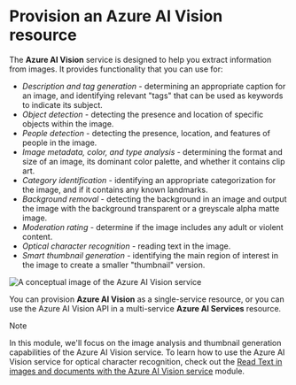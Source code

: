 
# 
# Provision an Azure AI Vision resource

The **Azure AI Vision** service is designed to help you extract information from images. It provides functionality that you can use for:

- *Description and tag generation* - determining an appropriate caption for an image, and identifying relevant "tags" that can be used as keywords to indicate its subject.
- *Object detection* - detecting the presence and location of specific objects within the image.
- *People detection* - detecting the presence, location, and features of people in the image.
- *Image metadata, color, and type analysis* - determining the format and size of an image, its dominant color palette, and whether it contains clip art.
- *Category identification* - identifying an appropriate categorization for the image, and if it contains any known landmarks.
- *Background removal* - detecting the background in an image and output the image with the background transparent or a greyscale alpha matte image.
- *Moderation rating* - determine if the image includes any adult or violent content.
- *Optical character recognition* - reading text in the image.
- *Smart thumbnail generation* - identifying the main region of interest in the image to create a smaller "thumbnail" version.

![A conceptual image of the Azure AI Vision service](../../wwl-data-ai/analyze-images/media/computer-vision.png)

You can provision **Azure AI Vision** as a single-service resource, or you can use the Azure AI Vision API in a multi-service **Azure AI Services** resource.

Note

In this module, we'll focus on the image analysis and thumbnail generation capabilities of the Azure AI Vision service. To learn how to use the Azure AI Vision service for optical character recognition, check out the [Read Text in images and documents with the Azure AI Vision service](/en-us/training/modules/read-text-images-documents-with-computer-vision-service/) module.



